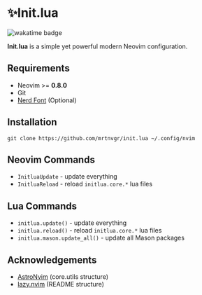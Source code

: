 # ✨Init.lua

![wakatime badge](https://wakatime.com/badge/user/5fea8bc3-faf2-4ced-9ae0-78ed7f87428f/project/893e579b-0331-4ddf-bbd4-24f1353d0832.svg)

**Init.lua** is a simple yet powerful modern Neovim configuration.

## Requirements

- Neovim >= **0.8.0**
- Git
- [Nerd Font](https://nerdfonts.com/) (Optional)

## Installation

```console
git clone https://github.com/mrtnvgr/init.lua ~/.config/nvim
```

## Neovim Commands

- `InitluaUpdate` - update everything
- `InitluaReload` - reload `initlua.core.*` lua files

## Lua Commands

- `initlua.update()` - update everything
- `initlua.reload()` - reload `initlua.core.*` lua files
- `initlua.mason.update_all()` - update all Mason packages

## Acknowledgements

- [AstroNvim](https://github.com/AstroNvim/AstroNvim) (core.utils structure)
- [lazy.nvim](https://github.com/folke/lazy.nvim) (README structure)
